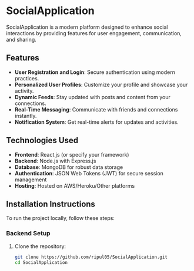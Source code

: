 # SocialApplication

SocialApplication is a modern platform designed to enhance social interactions by providing features for user engagement, communication, and sharing.

## Features

- **User Registration and Login**: Secure authentication using modern practices.
- **Personalized User Profiles**: Customize your profile and showcase your activity.
- **Dynamic Feeds**: Stay updated with posts and content from your connections.
- **Real-Time Messaging**: Communicate with friends and connections instantly.
- **Notification System**: Get real-time alerts for updates and activities.

## Technologies Used

- **Frontend**: React.js (or specify your framework)
- **Backend**: Node.js with Express.js
- **Database**: MongoDB for robust data storage
- **Authentication**: JSON Web Tokens (JWT) for secure session management
- **Hosting**: Hosted on AWS/Heroku/Other platforms

## Installation Instructions

To run the project locally, follow these steps:

### Backend Setup

1. Clone the repository:
   ```bash
   git clone https://github.com/ripul05/SocialApplication.git
   cd SocialApplication
